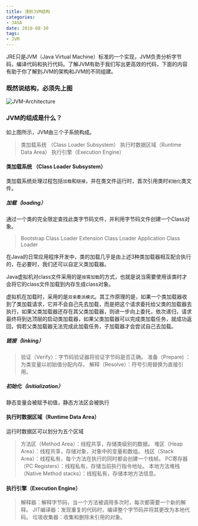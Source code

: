 ```yaml
---
title: 浅析JVM结构
categories:
- JAVA
date: 2018-08-30 
tags:
- JVM
---
```

JRE只是JVM（Java Virtual Machine）标准的一个实现，JVM负责分析字节码，编译代码和执行代码。了解JVM有助于我们写出更高效的代码，下面的内容有助于你了解到JVM的架构和JVM的不同组建。
    
### 既然说结构，必须先上图
![JVM-Architecture](http://ot9k682p8.bkt.clouddn.com/JVM-Architecture.png)

### JVM的组成是什么？
如上图所示，JVM由三个子系统构成。
> 类加载系统 （Class Loader Subsystem）
> 执行时数据区域（Runtime Data Area）
> 执行引擎（Execution Engine）

#### 类加载系统 （Class Loader Subsystem）
类加载系统处理过程包括`加载`和`链接`，并在类文件运行时，首次引用类时`初始化`类文件。
##### 加载（loading）
通过一个类的完全限定查找此类字节码文件，并利用字节码文件创建一个Class对象。
> Bootstrap Class Loader 
> Extension Class Loader
> Application Class Loader

在Java的日常应用程序开发中，类的加载几乎是由上述3种类加载器相互配合执行的，在必要时，我们还可以自定义类加载器。

Java虚拟机对class文件采用的是`按需加载`的方式，也就是说当需要使用该类时才会将它的class文件加载到内存生成class对象。

虚拟机在加载时，采用的是`双亲委派模式`。其工作原理的是，如果一个类加载器收到了类加载请求，它并不会自己先去加载，而是把这个请求委托给父类的加载器去执行，如果父类加载器还存在其父类加载器，则进一步向上委托，依次递归，请求最终将到达顶层的启动类加载器，如果父类加载器可以完成类加载任务，就成功返回，倘若父类加载器无法完成此加载任务，子加载器才会尝试自己去加载。

##### 链接（linking）
> 验证（Verify）：字节码验证器将验证字节码是否正确。
> 准备（Prepare) ：为类变量以初始值分配内存。
> 解释（Resolve）：符号引用替换为直接引用。

##### 初始化（initialization）
静态变量会被赋予初值，静态方法区会被执行

#### 执行时数据区域（Runtime Data Area）
运行时数据区可以划分为五个区域

> 方法区（Method Area）：线程共享，存储类级别的数据。
> 堆区（Heap Area）：线程共享，存储对象，对象中的变量和数组。
> 栈区（Stack Area）：线程私有，每个方法在执行的同时都会创建一个栈帧。
> PC寄存器（PC Registers）：线程私有，存储当前执行指令地址。
> 本地方法堆栈（Native Method stacks）：线程私有，存储本地方法信息。

#### 执行引擎（Execution Engine）

>解释器：解释字节码，当一个方法被调用多次时，每次都需要一个新的解释。
>JIT编译器：发现重复的代码时，编译整个字节码并将其更改为本地代码。
>垃圾收集器：收集和删除未引用的对象。